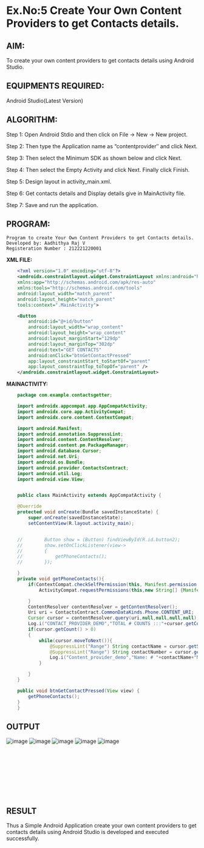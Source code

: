 
# Ex.No:5 Create Your Own Content Providers to get Contacts details.


## AIM:

To create your own content providers to get contacts details using Android Studio.

## EQUIPMENTS REQUIRED:

Android Studio(Latest Version)

## ALGORITHM:

Step 1: Open Android Stdio and then click on File -> New -> New project.

Step 2: Then type the Application name as “contentprovider″ and click Next. 

Step 3: Then select the Minimum SDK as shown below and click Next.

Step 4: Then select the Empty Activity and click Next. Finally click Finish.

Step 5: Design layout in activity_main.xml.

Step 6: Get contacts details and Display details give in MainActivity file.

Step 7: Save and run the application.

## PROGRAM:
```
Program to create Your Own Content Providers to get Contacts details.
Developed by: Aadhithya Raj V
Registeration Number : 212221220001
```
**XML FILE:**
```xml
    <?xml version="1.0" encoding="utf-8"?>
    <androidx.constraintlayout.widget.ConstraintLayout xmlns:android="http://schemas.android.com/apk/res/android"
    xmlns:app="http://schemas.android.com/apk/res-auto"
    xmlns:tools="http://schemas.android.com/tools"
    android:layout_width="match_parent"
    android:layout_height="match_parent"
    tools:context=".MainActivity">

    <Button
        android:id="@+id/button"
        android:layout_width="wrap_content"
        android:layout_height="wrap_content"
        android:layout_marginStart="129dp"
        android:layout_marginTop="302dp"
        android:text="GET CONTACTS"
        android:onClick="btnGetContactPressed"
        app:layout_constraintStart_toStartOf="parent"
        app:layout_constraintTop_toTopOf="parent" />
    </androidx.constraintlayout.widget.ConstraintLayout>
```
**MAINACTIVITY:**
```java
    package com.example.contactsgetter;

    import androidx.appcompat.app.AppCompatActivity;
    import androidx.core.app.ActivityCompat;
    import androidx.core.content.ContextCompat;

    import android.Manifest;
    import android.annotation.SuppressLint;
    import android.content.ContentResolver;
    import android.content.pm.PackageManager;
    import android.database.Cursor;
    import android.net.Uri;
    import android.os.Bundle;
    import android.provider.ContactsContract;
    import android.util.Log;
    import android.view.View;


    public class MainActivity extends AppCompatActivity {

    @Override
    protected void onCreate(Bundle savedInstanceState) {
        super.onCreate(savedInstanceState);
        setContentView(R.layout.activity_main);


    //        Button show = (Button) findViewById(R.id.button2);
    //        show.setOnClickListener(view->
    //        {
    //            getPhoneContacts();
    //        });

    }
    private void getPhoneContacts(){
        if(ContextCompat.checkSelfPermission(this, Manifest.permission.READ_CONTACTS) != PackageManager.PERMISSION_GRANTED) {
            ActivityCompat.requestPermissions(this,new String[] {Manifest.permission.READ_CONTACTS},0);

        }
        ContentResolver contentResolver = getContentResolver();
        Uri uri = ContactsContract.CommonDataKinds.Phone.CONTENT_URI;
        Cursor cursor = contentResolver.query(uri,null,null,null,null);
        Log.i("CONTACT_PROVIDER_DEMO","TOTAL # COUNTS :::"+cursor.getCount());
        if(cursor.getCount() > 0)
        {
            while(cursor.moveToNext()){
                @SuppressLint("Range") String contactName = cursor.getString(cursor.getColumnIndex(ContactsContract.CommonDataKinds.Phone.DISPLAY_NAME));
                @SuppressLint("Range") String contactNumber = cursor.getString(cursor.getColumnIndex(ContactsContract.CommonDataKinds.Phone.NUMBER));
                Log.i("Content_provider_demo","Name: # "+contactName+"Number: # "+contactNumber);
            }

        }
    }

    public void btnGetContactPressed(View view) {
        getPhoneContacts();
    }
    }

```

## OUTPUT

  ![image](https://github.com/knight7080/Mobile-Application-Development/assets/88542035/86760748-1a6e-4cc1-9bd8-c5c45e12de38)
  ![image](https://github.com/knight7080/Mobile-Application-Development/assets/88542035/3fbc8760-d7e5-4e7a-91d4-106828bdcf3e)
  ![image](https://github.com/knight7080/Mobile-Application-Development/assets/88542035/b9c04f7b-44e9-484f-8567-208a92dacf93)
  ![image](https://github.com/knight7080/Mobile-Application-Development/assets/88542035/8f691873-18f0-4c08-a098-7a5e0bc4a41f)
  ![image](https://github.com/knight7080/Mobile-Application-Development/assets/88542035/04649d53-045c-4902-a213-966384eac736)

  <br>
  <br><br><br><br><br><br>

## RESULT
Thus a Simple Android Application create your own content providers to get contacts details using Android Studio is developed and executed successfully.
